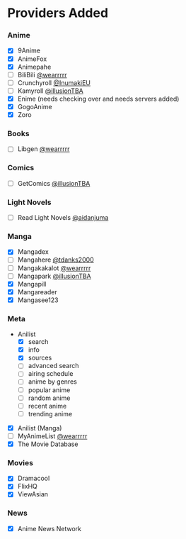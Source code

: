 # Providers Added

### Anime

- [x] 9Anime
- [x] AnimeFox
- [x] Animepahe
- [ ] BiliBili [@wearrrrr](https://github.com/wearrrrr)
- [ ] Crunchyroll [@InumakiEU](https://github.com/5H4D0WILA)
- [ ] Kamyroll [@illusionTBA](https://github.com/illusionTBA)
- [x] Enime (needs checking over and needs servers added)
- [x] GogoAnime
- [x] Zoro

### Books

- [ ] Libgen [@wearrrrr](https://github.com/wearrrrr)

### Comics

- [ ] GetComics [@illusionTBA](https://github.com/illusionTBA)

### Light Novels

- [ ] Read Light Novels [@aidanjuma](https://github.com/aidanjuma)

### Manga

- [x] Mangadex
- [ ] Mangahere [@tdanks2000](https://github.com/tdanks2000)
- [ ] Mangakakalot [@wearrrrr](https://github.com/wearrrrr)
- [ ] Mangapark [@illusionTBA](https://github.com/illusionTBA)
- [x] Mangapill
- [x] Mangareader
- [x] Mangasee123

### Meta

- Anilist
  - [x] search
  - [x] info
  - [x] sources
  - [ ] advanced search
  - [ ] airing schedule
  - [ ] anime by genres
  - [ ] popular anime
  - [ ] random anime
  - [ ] recent anime
  - [ ] trending anime
- [x] Anilist (Manga)
- [ ] MyAnimeList [@wearrrrr](https://github.com/wearrrrr)
- [x] The Movie Database

### Movies

- [x] Dramacool
- [x] FlixHQ
- [x] ViewAsian

### News

- [x] Anime News Network
